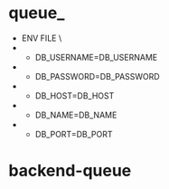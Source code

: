 # queue_

- ENV FILE \
- + DB_USERNAME=DB_USERNAME
- + DB_PASSWORD=DB_PASSWORD
- + DB_HOST=DB_HOST
- + DB_NAME=DB_NAME
- + DB_PORT=DB_PORT
# backend-queue
